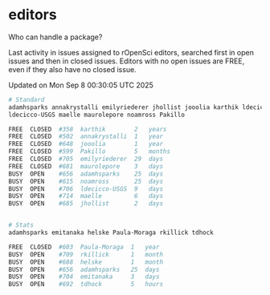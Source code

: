 # editors

Who can handle a package?

Last activity in issues assigned to rOpenSci editors, searched first in open
issues and then in closed issues. Editors with no open issues are FREE, even if
they also have no closed issue.


Updated on Mon Sep 8 00:30:05 UTC 2025

```bash
# Standard
adamhsparks annakrystalli emilyriederer jhollist jooolia karthik ldecicco
ldecicco-USGS maelle maurolepore noamross Pakillo

FREE  CLOSED  #358  karthik        2   years
FREE  CLOSED  #502  annakrystalli  1   year
FREE  CLOSED  #648  jooolia        1   year
FREE  CLOSED  #599  Pakillo        5   months
FREE  CLOSED  #705  emilyriederer  29  days
FREE  CLOSED  #681  maurolepore    3   days
BUSY  OPEN    #656  adamhsparks    25  days
BUSY  OPEN    #615  noamross       25  days
BUSY  OPEN    #706  ldecicco-USGS  9   days
BUSY  OPEN    #714  maelle         6   days
BUSY  OPEN    #685  jhollist       2   days


# Stats
adamhsparks emitanaka helske Paula-Moraga rkillick tdhock

FREE  CLOSED  #603  Paula-Moraga  1   year
BUSY  OPEN    #709  rkillick      1   month
BUSY  OPEN    #688  helske        1   month
BUSY  OPEN    #656  adamhsparks   25  days
BUSY  OPEN    #704  emitanaka     3   days
BUSY  OPEN    #692  tdhock        5   hours
```
